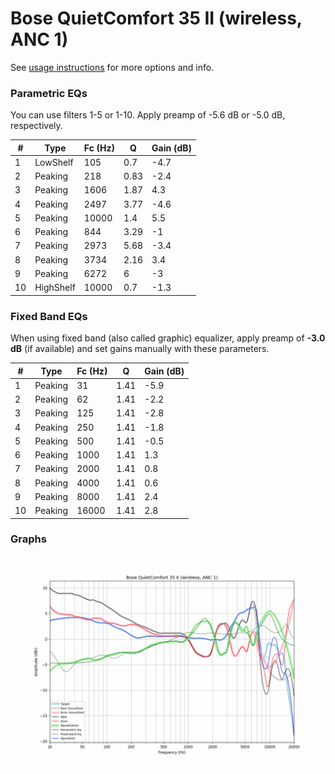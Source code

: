 # Bose QuietComfort 35 II (wireless, ANC 1)
See [usage instructions](https://github.com/jaakkopasanen/AutoEq#usage) for more options and info.

### Parametric EQs
You can use filters 1-5 or 1-10. Apply preamp of -5.6 dB or -5.0 dB, respectively.

|   # | Type      |   Fc (Hz) |    Q |   Gain (dB) |
|-----|-----------|-----------|------|-------------|
|   1 | LowShelf  |       105 | 0.7  |        -4.7 |
|   2 | Peaking   |       218 | 0.83 |        -2.4 |
|   3 | Peaking   |      1606 | 1.87 |         4.3 |
|   4 | Peaking   |      2497 | 3.77 |        -4.6 |
|   5 | Peaking   |     10000 | 1.4  |         5.5 |
|   6 | Peaking   |       844 | 3.29 |        -1   |
|   7 | Peaking   |      2973 | 5.68 |        -3.4 |
|   8 | Peaking   |      3734 | 2.16 |         3.4 |
|   9 | Peaking   |      6272 | 6    |        -3   |
|  10 | HighShelf |     10000 | 0.7  |        -1.3 |

### Fixed Band EQs
When using fixed band (also called graphic) equalizer, apply preamp of **-3.0 dB** (if available) and set gains manually with these parameters.

|   # | Type    |   Fc (Hz) |    Q |   Gain (dB) |
|-----|---------|-----------|------|-------------|
|   1 | Peaking |        31 | 1.41 |        -5.9 |
|   2 | Peaking |        62 | 1.41 |        -2.2 |
|   3 | Peaking |       125 | 1.41 |        -2.8 |
|   4 | Peaking |       250 | 1.41 |        -1.8 |
|   5 | Peaking |       500 | 1.41 |        -0.5 |
|   6 | Peaking |      1000 | 1.41 |         1.3 |
|   7 | Peaking |      2000 | 1.41 |         0.8 |
|   8 | Peaking |      4000 | 1.41 |         0.6 |
|   9 | Peaking |      8000 | 1.41 |         2.4 |
|  10 | Peaking |     16000 | 1.41 |         2.8 |

### Graphs
![](./Bose%20QuietComfort%2035%20II%20(wireless,%20ANC%201).png)
